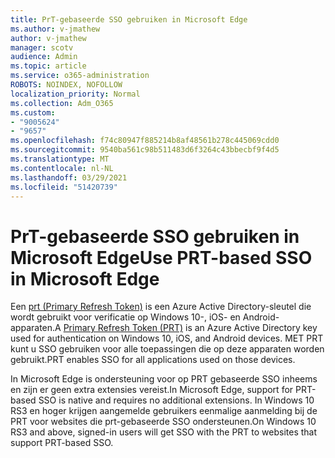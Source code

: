 ```yaml
---
title: PrT-gebaseerde SSO gebruiken in Microsoft Edge
ms.author: v-jmathew
author: v-jmathew
manager: scotv
audience: Admin
ms.topic: article
ms.service: o365-administration
ROBOTS: NOINDEX, NOFOLLOW
localization_priority: Normal
ms.collection: Adm_O365
ms.custom:
- "9005624"
- "9657"
ms.openlocfilehash: f74c80947f885214b8af48561b278c445069cdd0
ms.sourcegitcommit: 9540ba561c98b511483d6f3264c43bbecbf9f4d5
ms.translationtype: MT
ms.contentlocale: nl-NL
ms.lasthandoff: 03/29/2021
ms.locfileid: "51420739"
---
```

# <a name="use-prt-based-sso-in-microsoft-edge"></a><span data-ttu-id="a0efc-102">PrT-gebaseerde SSO gebruiken in Microsoft Edge</span><span class="sxs-lookup"><span data-stu-id="a0efc-102">Use PRT-based SSO in Microsoft Edge</span></span>

<span data-ttu-id="a0efc-103">Een [prt (Primary Refresh Token)](https://go.microsoft.com/fwlink/?linkid=2133632) is een Azure Active Directory-sleutel die wordt gebruikt voor verificatie op Windows 10-, iOS- en Android-apparaten.</span><span class="sxs-lookup"><span data-stu-id="a0efc-103">A [Primary Refresh Token (PRT)](https://go.microsoft.com/fwlink/?linkid=2133632) is an Azure Active Directory key used for authentication on Windows 10, iOS, and Android devices.</span></span> <span data-ttu-id="a0efc-104">MET PRT kunt u SSO gebruiken voor alle toepassingen die op deze apparaten worden gebruikt.</span><span class="sxs-lookup"><span data-stu-id="a0efc-104">PRT enables SSO for all applications used on those devices.</span></span>

<span data-ttu-id="a0efc-105">In Microsoft Edge is ondersteuning voor op PRT gebaseerde SSO inheems en zijn er geen extra extensies vereist.</span><span class="sxs-lookup"><span data-stu-id="a0efc-105">In Microsoft Edge, support for PRT-based SSO is native and requires no additional extensions.</span></span> <span data-ttu-id="a0efc-106">In Windows 10 RS3 en hoger krijgen aangemelde gebruikers eenmalige aanmelding bij de PRT voor websites die prt-gebaseerde SSO ondersteunen.</span><span class="sxs-lookup"><span data-stu-id="a0efc-106">On Windows 10 RS3 and above, signed-in users will get SSO with the PRT to websites that support PRT-based SSO.</span></span>
